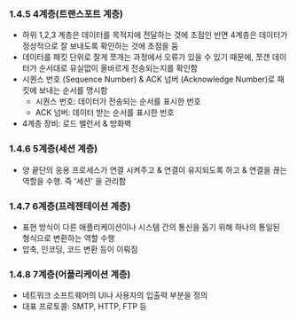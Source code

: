 ### 1.4.5 4계층(트랜스포트 계층)

-   하위 1,2,3 계층은 데이터를 목적지에 전달하는 것에 초점인 반면 4계층은 데이터가 정상적으로 잘 보내도록 확인하는 것에 초점을 둠
-   데이터를 패킷 단위로 잘게 쪼개는 과정에서 오류가 있을 수 있기 때문에, 쪼갠 데이터가 순서대로 유실없이 올바르게 전송되는지를 확인함
-   시퀀스 번호 (Sequence Number) & ACK 넘버 (Acknowledge Number)로 패킷에 보내는 순서를 명시함
    -   시퀀스 번호: 데이터가 전송되는 순서를 표시한 번호
    -   ACK 넘버: 데이터 받는 순서를 표시한 번호
-   4계층 장비: 로드 밸런서 & 방화벽

### 1.4.6 5계층(세션 계층)

-   양 끝단의 응용 프로세스가 연결 시켜주고 & 연결이 유지되도록 하고 & 연결을 끊는 역할을 수행. 즉 '세션' 을 관리함

### 1.4.7 6계층(프레젠테이션 계층)

-   표현 방식이 다른 애플리케이션이나 시스템 간의 통신을 돕기 위해 하나의 통일된 형식으로 변환하는 역할 수행
-   압축, 인코딩, 코드 변환 등이 이뤄짐

### 1.4.8 7계층(어플리케이션 계층)

-   네트워크 소프트웨어의 UI나 사용자의 입출력 부분을 정의
-   대표 프로토콜: SMTP, HTTP, FTP 등
